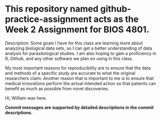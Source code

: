 # This repository named github-practice-assignment acts as the Week 2 Assignment for BIOS 4801.

Description: Some goals I have for this class are learning more about analyzing biological data sets, so I can get a better understanding of data analysis for parasitological studies. I am also hoping to gain a proficiency in R, Github, and any other software we plan on using in this class.

My most important reasons for reproducibility are to ensure that the data and methods of a specific study are accurate to what the original researchers claim. Another reason that is important to me is to ensure that medical innovations perform the actual intended action so that patients can benefit as much as possible from novel discoveries.



Hi, William was here.

**Commit messages are supported by detailed descriptions in the commit descriptions.**

